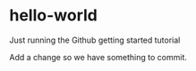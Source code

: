 # hello-world
Just running the Github getting started tutorial

Add a change so we have something to commit.

